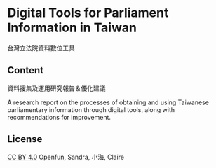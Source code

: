 # Digital Tools for Parliament Information in Taiwan
台灣立法院資料數位工具

## Content 
資料搜集及運用研究報告＆優化建議

A research report on the processes of obtaining and using Taiwanese parliamentary information through digital tools, along with recommendations for improvement.

## License
[CC BY 4.0](https://creativecommons.org/licenses/by/4.0/) Openfun, Sandra, 小海, Claire
